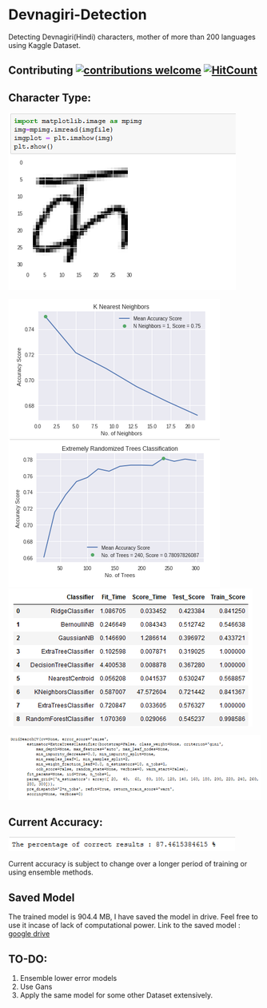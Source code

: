 # Devnagiri-Detection
Detecting Devnagiri(Hindi) characters, mother of more than 200 languages using Kaggle Dataset. 

## Contributing [![contributions welcome](https://img.shields.io/badge/contributions-welcome-brightgreen.svg?style=flat)](https://github.com/dwyl/esta/issues)  [![HitCount](http://hits.dwyl.io/ASH1998/android-digit-recogniser.svg)](http://hits.dwyl.io/ASH1998/android-digit-recogniser)

## Character Type:
![char](https://github.com/ASH1998/Devnagiri-Detection/blob/master/Images/each_char.PNG)


![new](https://github.com/ASH1998/Devnagiri-Detection/blob/master/Images/Kn.PNG)
![new22](https://github.com/ASH1998/Devnagiri-Detection/blob/master/Images/extremely.PNG)
![new2](https://github.com/ASH1998/Devnagiri-Detection/blob/master/Images/algorithm%20score.PNG)

![clf](https://github.com/ASH1998/Devnagiri-Detection/blob/master/Images/finalclf.PNG)


## Current Accuracy:
![acc](https://github.com/ASH1998/Devnagiri-Detection/blob/master/Images/accuracy.PNG)

Current accuracy is subject to change over a longer period of training or using ensemble methods.

## Saved Model
The trained model is 904.4 MB, I have saved the model in drive. Feel free to use it incase of lack of computational power.
Link to the saved model : [google drive](https://drive.google.com/open?id=1LW1Oui_P3yt7rHIW4aOhmLEFPBdQNA9O)

## TO-DO:

1. Ensemble lower error models
2. Use Gans
3. Apply the same model for some other Dataset extensively.
